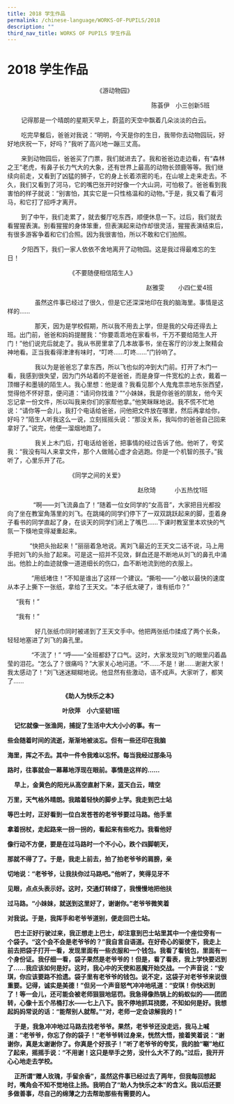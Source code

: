 ```yaml
---
title: 2018 学生作品
permalink: /chinese-language/WORKS-OF-PUPILS/2018
description: ""
third_nav_title: WORKS OF PUPILS 学生作品
---
```

2018 学生作品
=========

                                                    《游动物园》            

                                                                                    陈荟伊　小三创新5班

        记得那是一个晴朗的星期天早上，蔚蓝的天空中飘着几朵淡淡的白云。

        吃完早餐后，爸爸对我说：“明明，今天是你的生日，我带你去动物园玩，好好地庆祝一下，好吗？”我听了高兴地一蹦三丈高。

        来到动物园后，爸爸买了门票，我们就进去了。我和爸爸边走边看，有“森林之王”老虎，有鼻子长力气大的大象，还有世界上最高的动物长颈鹿等等。我们继续向前走，又看到了凶猛的狮子，它的身上长着浓密的毛，在山坡上走来走去。不久，我们又看到了河马，它的嘴巴张开时好像一个大山洞，可怕极了。爸爸看到我害怕的样子就说：“别害怕，其实它是一只性格温和的动物。”于是，我又看了看河马，和它打了招呼才离开。

        到了中午，我们走累了，就去餐厅吃东西，顺便休息一下。过后，我们就去看猩猩表演。别看猩猩的身体笨重，但表演起来动作却很灵活，猩猩表演结束后，有很多游客争着和它们合照。因为我很害怕，所以不敢和它们拍照。

        夕阳西下，我们一家人依依不舍地离开了动物园。这是我过得最难忘的生日！

  

                                    《不要随便相信陌生人》

  

                                                                                 赵雅雯        小四仁爱4班

                虽然这件事已经过了很久，但是它还深深地印在我的脑海里。事情是这样的……

                那天，因为是学校假期，所以我不用去上学，但是我的父母还得去上班。出门前，爸爸和妈妈提醒我：“你要乖乖地在家看书，千万不要给陌生人开门！”他们说完后就走了。我从书房里拿了几本故事书，坐在客厅的沙发上聚精会神地看。正当我看得津津有味时，“叮咚……叮咚……”门铃响了。

                我以为是爸爸忘了拿东西，所以飞也似的冲到大门前。打开了木门一看，我感到很失望，因为门外站着的不是爸爸，而是身穿一件宽松的上衣，戴着一顶帽子和墨镜的陌生人。我心里想：他是谁？我看见那个人鬼鬼祟祟地东张西望，觉得他不怀好意，便问道：“请问你找谁？”“小妹妹，我是你爸爸的朋友，他今天忘记拿一份文件，所以叫我来你们的家帮他拿。”他笑眯眯地说。我不慌不忙地说：“请你等一会儿，我打个电话给爸爸，问他把文件放在哪里，然后再拿给你，好吗？”陌生人听我这么一说，立刻摇摇头说：“那没关系，我叫你的爸爸自己回来拿好了。”说完，他便一溜烟地跑了。

                我关上木门后，打电话给爸爸，把事情的经过告诉了他。他听了，夸奖我：“我没有叫人来拿文件，那个人做贼心虚才会逃跑。你是一个机智的孩子。”我听了，心里乐开了花。

  

  

                                    《同学之间的关爱》

                                                                            赵欣琦           小五热忱1班  

　　        “啊——刘飞流鼻血了！”随着一位女同学的“女高音”，大家把目光都投向了坐在教室角落里的刘飞。在跳绳的同学们停下了一双双跳跃起来的脚，歪着身子看书的同学直起了身，在谈天的同学们闭上了嘴巴……下课时教室里本欢快的气氛一下倏地变得凝重起来。

  

             “快把头抬起来！”丽丽着急地说。离刘飞最近的王天文二话不说，马上用手把刘飞的头抬了起来。可是这一招并不见效，鲜血还是不断地从刘飞的鼻孔中涌出。他脸上的血迹就像一道道细长的伤口，血不断地流到他的衣服上。

              “用纸堵住！”不知是谁出了这样一个建议。“撕啦——”小敏以最快的速度从本子上撕下一张纸，拿给了王天文。“本子纸太硬了，谁有纸巾？”

     “我有！”

     “我有！”

                好几张纸巾同时被递到了王天文手中。他把两张纸巾揉成了两个长条，轻轻地塞进了刘飞的鼻孔里。

              “不流了！” “呼——”全班都舒了口气。这时，大家发现刘飞的眼里闪着晶莹的泪花。“怎么了？很痛吗？”大家关心地问道。“不……不是！谢……谢谢大家！我太感动了！”刘飞迷迷糊糊地说。他显然有些激动，语不成声。大家听了，都笑了……

  

                                **《助人为快乐之本》**

                                **叶欣萍　小六坚韧1班**

    **记忆就像一张渔网，捕捉了生活中大大小小的事。有一**

**些会随着时间的流逝，渐渐地被淡忘。但有一些还印在我脑**

**海里，挥之不去。其中一件令我难以忘怀。每当我经过那条马**

**路时，往事就会一幕幕地浮现在眼前。事情是这样的……**

    **早上，金黄色的阳光从高空直射下来，蓝天白云，晴空**

**万里，天气格外晴朗。我踏着轻快的脚步上学。我走到巴士站**

**等巴士时，正好看到一位白发苍苍的老爷爷要过马路。他手里**

**拿着拐杖，走起路来一拐一拐的，看起来有些吃力。我看他好**

**像行动不方便，要是在过马路时一个不小心，跌个四脚朝天，**

**那就不得了了。于是，我走上前去，拍了拍老爷爷的肩膀，亲**

**切地说：“老爷爷，让我扶你过马路吧。”他听了，笑得见牙不**

**见眼，点点头表示好。这时，交通灯转绿了，我慢慢地把他扶**

**过马路。“小妹妹，就送到这里好了，谢谢你。”老爷爷微笑着**

**对我说。于是，我挥手和老爷爷道别，便走回巴士站。**

    **巴士正好行驶过来，我正想走上巴士，却注意到巴士站里其中一个座位旁有一个袋子。“这个会不会是老爷爷的？”我自言自语道。在好奇心的驱使下，我走上前去把袋子打开一看，发现里面有一些衣服和一个钱包。我看了看钱包，里面有一个身份证。我仔细一看，袋子果然是老爷爷的！但是，看了看表，我上学快要迟到了……我应该如何是好。这时，我心中的天使和恶魔开始交战。一个声音说：“安琪，你应该要路不拾遗。袋子里有老爷爷的钱包。说不定，这袋子对老爷爷来说很重要。记得，诚实是美德！”但另一个声音怒气冲冲地吼道：“安琪！你快迟到了！等一会儿，还可能会被老师狠狠地惩罚。我急得像热锅上的蚂蚁似的――团团转，心像十五个吊桶打水――七上八下。我不停地抓耳挠腮，不知如何是好。我想起妈妈常说的话：“能帮别人就帮。”“对，老师一定会谅解我的！”**

    **于是，我急冲冲地过马路去找老爷爷。果然，老爷爷还没走远，我马上喊道：“老爷爷，你忘了你的袋子！”老爷爷转过身来，恍然大悟，接着笑着说：“谢谢你，真是太谢谢你了。你真是个好孩子！”听了老爷爷的夸奖，我的脸“唰”地红了起来，摇摇手说：“不用谢！这只是举手之劳，没什么大不了的。”过后，我开开心心地走去学校。**

    **正所谓“赠人玫瑰，手留余香”，虽然这件事已经过去了两年，但我每回想起时，嘴角会不知不觉地往上扬。我明白了“助人为快乐之本”的含义。我以后还要多做善事，尽自己的绵薄之力去帮助那些有需要的人。**